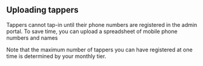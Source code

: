 ## Uploading tappers
Tappers cannot tap-in until their phone numbers are registered in the admin portal.
To save time, you can upload a spreadsheet of mobile phone numbers and names

Note that the maximum number of tappers you can have registered at one time is determined by your monthly tier.

<!--stackedit_data:
eyJoaXN0b3J5IjpbLTE1NjIzODQ1MzJdfQ==
-->